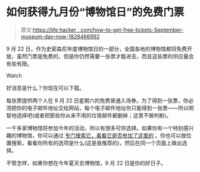 # 如何获得九月份“博物馆日”的免费门票

> 原文:[https://life hacker . com/how-to-get-free-tickets-September-museum-day-now-1828466992](https://lifehacker.com/how-to-get-free-tickets-for-septembers-museum-day-now-1828466992)

9 月 22 日，作为史密森尼年度博物馆日的一部分，全国各地的博物馆都将免费开放。虽然门票是免费的，但是你仍然需要一张票才能进去，而且这些票的供应量会有些有限。

Watch

好消息是什么？你现在可以下载。

每张票提供两个人在 9 月 22 日星期六的免费普通入场券。为了得到一张票，你必须把你的电子邮件地址交给网站，每个电子邮件地址你只能得到一张票——所以明智地选择吧(或者把那些你从来不用的垃圾邮件都删掉；这里不做判断)。

一千多家博物馆将参加今年的活动，所以有很多可供选择。如果你有一个特别感兴趣的博物馆，你可以通过 [专门搜索它，看看它是否参加了这里的](https://www.smithsonianmag.com/museumday/search/?q=) 。你也可以按位置搜索，看看你所有的选项是什么(这是我推荐的)，然后在同一个页面上做出选择。

不管怎样，如果你想在今年夏天去博物馆，9 月 22 日是你的好日子。